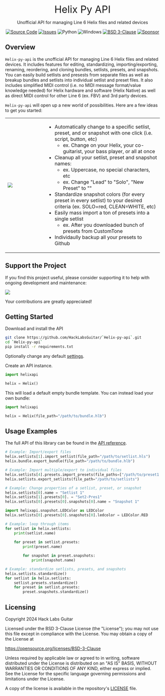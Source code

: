 <p align="center"><font size="6">Helix Py API</font></p>
<p align="center">Unofficial API for managing Line 6 Helix files and related devices</p>

<p align="center">
<a href="https://github.com/HackLabsGuitar/helix-py-api"><img alt="Source Code" src="https://img.shields.io/badge/ource-code-blue?style=flat-square&logoColor=fff&color=0e7acf"/></a>
<a href="https://github.com/HackLabsGuitar/helix-py-api/issues"><img alt="Issues" src="https://img.shields.io/badge/issue-tracker-blue?style=flat-square&logoColor=fff&color=0e7acf"/></a>
<img alt="Python" src="https://img.shields.io/badge/Python-3776AB?logo=python&style=flat-square&logoColor=fff&color=0e7acf"/>
<img alt="Windows" src="https://img.shields.io/badge/Windows-0078D6?logo=windows&style=flat-square&logoColor=fff&color=0e7acf"/>
<a href="https://github.com/HackLabsGuitar/helix-py-api/tree/main/LICENSE"><img alt="BSD 3-Clause " src="https://img.shields.io/badge/license-BSD%203--Clause-blue.svg?style=flat-square&logoColor=fff&color=0e7acf"/></a>
<a href="https://github.com/sponsors/hacklabsguitar"><img alt="Sponsor" src="https://img.shields.io/static/v1?style=flat-square&label=Sponsor&message=%E2%9D%A4&logo=GitHub&color=%23fe8e86"/></a>
</p>

## Overview

`Helix-py-api` is the unofficial API for managing Line 6 Helix files and related devices. It includes features for editing, standardizing, importing/exporting, renaming, reordering, and cloning bundles, setlists, presets, and snapshots. You can easily build setlists and presests from separate files as well as breakup bundles and setlists into individual setlist and preset files. It also includes simplified MIDI control (i.e. no MIDI message format/value knowledge needed) for Helix hardware and software (Helix Native) as well as direct MIDI control for other Line 6 (ex. FBV) and 3rd party devices. 

`Helix-py-api` will open up a new world of possibilities. Here are a few ideas to get you started:
<table border=0>
<tr>
<td width=25% style="vertical-align: middle;"><img src="https://hacklabsguitar.github.io/helix-py-api/assets/images/idea.png"></td>
<td style="font-size:medium">
<ul>
<li>Automatically change to a specific setlist, preset, and or snapshot with one click (i.e. script, button, etc)
<ol style="list-style-type: circle">
<li>ex. Change on your Helix, your co-guitarist, your bass player, or all at once
</li>
</ol>
<li>Cleanup all your setlist, preset and snapshot names:
<ol style="list-style-type: circle">
<li>ex. Uppercase, no special characters, etc</li>
<li>ex. Change "Lead" to "Solo", "New Preset" to ""</li>
</ol>
<li>Standardize snapshot colors (for every preset in every setlist) to your desired criteria (ex. SOLO=red, CLEAN=WHITE, etc)</li>
<li>Easily mass import a ton of presets into a single setlist
<ol style="list-style-type: circle">
<li>ex. After you downloaded bunch of presets from CustomTone</li>
</ol>
</li>
<li>Individaully backup all your presets to Github</li></ul></td>
</tr></table>

## Support the Project
If you find this project useful, please consider supporting it to help with ongoing development and maintenance:

[![](https://img.shields.io/static/v1?style=flat-square&label=Sponsor&message=%E2%9D%A4&logo=GitHub&color=%23fe8e86)](https://github.com/sponsors/hacklabsguitar)

Your contributions are greatly appreciated!

## Getting Started

Download and install the API

```bash
git clone https://github.com/HackLabsGuitar/`Helix-py-api`.git
cd `Helix-py-api`
pip install -r requirements.txt
```

Optionally change any default [settings](https://hacklabsguitar.github.io/helix-py-api/settings/).

Create an API instance.

```python
import helixapi

helix = Helix()
```

This will load a default empty bundle template. You can instead load your own bundle:

```python
import helixapi

helix = Helix(file_path="/path/to/bundle.hlb")
```

## Usage Examples

The full API of this library can be found in the [API reference](https://hacklabsguitar.github.io/helix-py-api/helix/).

```python
# Example: Import/export files
helix.setlists[1].import_setlist(file_path="/path/to/setlist.hls")
helix.bundle.export_bundle(file_path="/path/to/bundle.hlb")
```

```python
# Example: Import multiple/export to individual files
helix.setlists[4].presets.import_presets(file_paths=["/path/to/preset1.hlx", "/path/to/preset2.hlx"])
helix.setlists.export_setlists(file_path="/path/to/setlists")
```

```python
# Example: Change properties of a setlist, preset, or snapshot
helix.setlists[0].name = "Setlist 1"
helix.setlists[1].presets[0]. = "Set2-Pres1"
helix.setlists[0].presets[0].snapshots[0].name = "Snapshot 1"

import helixapi.snapshot.LEDColor as LEDColor
helix.setlists[0].presets[0].snapshots[0].ledcolor = LEDColor.RED
```

```python
# Example: loop through items
for setlist in helix.setlists:
    print(setlist.name)
    
    for preset in setlist.presets:
        print(preset.name)

        for snapshot in preset.snapshots:
            print(snapshot.name)
```

```python
# Example: standardize setlists, presets, and snapshots
helix.setlists.standardize()
for setlist in helix.setlists:      
    setlist.presets.standardize()
    for preset in setlist.presets:
        preset.snapshots.standardize()
```

## Licensing

Copyright 2024 Hack Labs Guitar

Licensed under the BSD 3-Clause License (the "License"); you may not use this file except in compliance with the License. You may obtain a copy of the License at

https://opensource.org/licenses/BSD-3-Clause

Unless required by applicable law or agreed to in writing, software distributed under the License is distributed on an "AS IS" BASIS, WITHOUT WARRANTIES OR CONDITIONS OF ANY KIND, either express or implied. See the License for the specific language governing permissions and limitations under the License.

A copy of the license is available in the repository's [LICENSE](LICENSE) file.